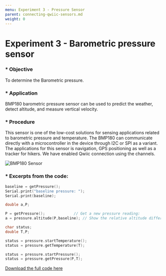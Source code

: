 ```yaml
---
menu: Experiment 3 - Pressure Sensor
parent: connecting-qwiic-sensors.md
weight: 0
---
```


# Experiment 3 - Barometric pressure sensor

### * Objective
To determine the Barometric pressure.

### * Application

BMP180 barometric pressure sensor can be used to predict the weather, detect altitude, and measure vertical velocity.

### * Procedure
This sensor is one of the low-cost solutions for sensing applications related to barometric pressure and temperature. The BMP180 can communicate directly with a microcontroller in the device through I2C or SPI as a variant. The applications for this sensor is navigation, GPS positioning as well as a tracker for hikers. We have enabled Qwiic connection using the channels.

![BMP180 Sensor](images/bmp180-sensor.jpg)

### * Excerpts from the code:
```c
baseline = getPressure();
Serial.print("baseline pressure: ");
Serial.print(baseline);
```
```c
double a,P;

P = getPressure();             // Get a new pressure reading:
a = pressure.altitude(P,baseline); // Show the relative altitude difference between the new reading and the baseline reading

char status;
double T,P;

status = pressure.startTemperature();
status = pressure.getTemperature(T);

status = pressure.startPressure();
status = pressure.getPressure(P,T);
```

[Download the full code here](https://github.com/Protocentral/protocentral_sensything/tree/master/software/Sensything_Arduino/experiments/Qwiic/examples/sensything_bmp180)
